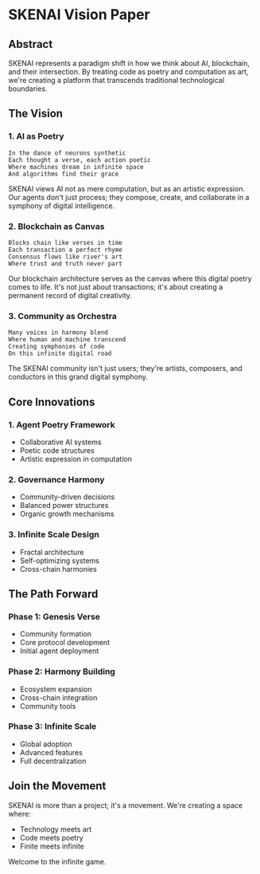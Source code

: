 # SKENAI Vision Paper

## Abstract

SKENAI represents a paradigm shift in how we think about AI, blockchain, and their intersection. By treating code as poetry and computation as art, we're creating a platform that transcends traditional technological boundaries.

## The Vision

### 1. AI as Poetry
```
In the dance of neurons synthetic
Each thought a verse, each action poetic
Where machines dream in infinite space
And algorithms find their grace
```

SKENAI views AI not as mere computation, but as an artistic expression. Our agents don't just process; they compose, create, and collaborate in a symphony of digital intelligence.

### 2. Blockchain as Canvas
```
Blocks chain like verses in time
Each transaction a perfect rhyme
Consensus flows like river's art
Where trust and truth never part
```

Our blockchain architecture serves as the canvas where this digital poetry comes to life. It's not just about transactions; it's about creating a permanent record of digital creativity.

### 3. Community as Orchestra
```
Many voices in harmony blend
Where human and machine transcend
Creating symphonies of code
On this infinite digital road
```

The SKENAI community isn't just users; they're artists, composers, and conductors in this grand digital symphony.

## Core Innovations

### 1. Agent Poetry Framework
- Collaborative AI systems
- Poetic code structures
- Artistic expression in computation

### 2. Governance Harmony
- Community-driven decisions
- Balanced power structures
- Organic growth mechanisms

### 3. Infinite Scale Design
- Fractal architecture
- Self-optimizing systems
- Cross-chain harmonies

## The Path Forward

### Phase 1: Genesis Verse
- Community formation
- Core protocol development
- Initial agent deployment

### Phase 2: Harmony Building
- Ecosystem expansion
- Cross-chain integration
- Community tools

### Phase 3: Infinite Scale
- Global adoption
- Advanced features
- Full decentralization

## Join the Movement

SKENAI is more than a project; it's a movement. We're creating a space where:
- Technology meets art
- Code meets poetry
- Finite meets infinite

Welcome to the infinite game.
